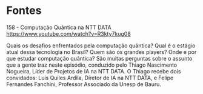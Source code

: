  # Fontes
 
 158 - Computação Quântica na NTT DATA
 https://www.youtube.com/watch?v=R3kty7kug08
 
 Quais os desafios enfrentados pela computação quântica? Qual é o estágio atual dessa tecnologia no Brasil? Quem são os grandes players? Onde e por que estudar computação quântica? São muitas perguntas sobre o assunto que a gente traz neste episódio, conduzido pelo Thiago Nascimento Nogueira, Líder de Projetos de IA na NTT DATA. O Thiago recebe dois convidados: Luis Quiles Ardila, Diretor de IA na NTT DATA, e Felipe Fernandes Fanchini, Professor Associado da Unesp de Bauru.
